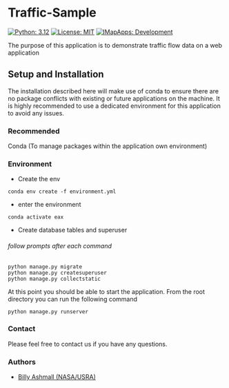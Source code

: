 # Traffic-Sample

[![Python: 3.12](https://img.shields.io/badge/python-3.12-blue.svg)](https://www.python.org/)
[![License: MIT](https://img.shields.io/badge/License-MIT-yellow.svg)](https://opensource.org/licenses/MIT)
[![IMapApps: Development](https://img.shields.io/badge/IMapApps-Development-green)](https://imapapps.com)

The purpose of this application is to demonstrate traffic flow data on a web application

## Setup and Installation
The installation described here will make use of conda to ensure there are no package conflicts with
existing or future applications on the machine.  It is highly recommended to use a dedicated environment
for this application to avoid any issues.

### Recommended
Conda (To manage packages within the application own environment)

### Environment
- Create the env

```commandline
conda env create -f environment.yml
```

- enter the environment

```shell
conda activate eax
```

- Create database tables and superuser
###### follow prompts after each command
```shell
python manage.py migrate
python manage.py createsuperuser
python manage.py collectstatic
```

At this point you should be able to start the application.  From the root directory you can run the following command

```shell
python manage.py runserver
```

### Contact

Please feel free to contact us if you have any questions.

### Authors

- [Billy Ashmall (NASA/USRA)](https://github.com/billyz313)